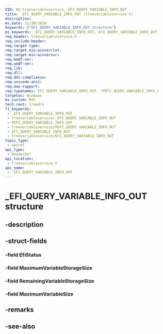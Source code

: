 ```yaml
---
UID: NS:treevariableservice._EFI_QUERY_VARIABLE_INFO_OUT
title: _EFI_QUERY_VARIABLE_INFO_OUT (treevariableservice.h)
description: 
ms.date: 11/20/2020
keywords: ["EFI_QUERY_VARIABLE_INFO_OUT structure"]
ms.keywords: _EFI_QUERY_VARIABLE_INFO_OUT, EFI_QUERY_VARIABLE_INFO_OUT, *PEFI_QUERY_VARIABLE_INFO_OUT,
req.header: treevariableservice.h
req.include-header: 
req.target-type: 
req.target-min-winverclnt: 
req.target-min-winversvr: 
req.kmdf-ver: 
req.umdf-ver: 
req.lib: 
req.dll: 
req.ddi-compliance: 
req.unicode-ansi: 
req.max-support: 
req.typenames: EFI_QUERY_VARIABLE_INFO_OUT, *PEFI_QUERY_VARIABLE_INFO_OUT
targetos: Windows
ms.custom: RS5
tech.root: treedrv
f1_keywords:
 - _EFI_QUERY_VARIABLE_INFO_OUT
 - treevariableservice/_EFI_QUERY_VARIABLE_INFO_OUT
 - PEFI_QUERY_VARIABLE_INFO_OUT
 - treevariableservice/PEFI_QUERY_VARIABLE_INFO_OUT
 - EFI_QUERY_VARIABLE_INFO_OUT
 - treevariableservice/EFI_QUERY_VARIABLE_INFO_OUT
topic_type:
 - apiref
api_type:
 - HeaderDef
api_location:
 - treevariableservice.h
api_name:
 - _EFI_QUERY_VARIABLE_INFO_OUT
---
```


# _EFI_QUERY_VARIABLE_INFO_OUT structure

## -description

## -struct-fields

### -field EfiStatus

### -field MaximumVariableStorageSize

### -field RemainingVariableStorageSize

### -field MaximumVariableSize

## -remarks

## -see-also
